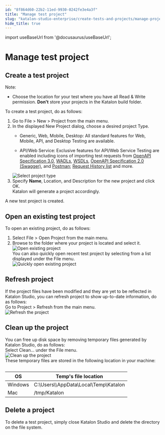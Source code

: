 ```yaml
---
id: "8f864d60-22b2-11ed-9930-0242fe3e4a3f"
title: "Manage test project"
slug: "katalon-studio-enterprise/create-tests-and-projects/manage-projects/manage-test-project"
hide_title: true
---
```

import useBaseUrl from '@docusaurus/useBaseUrl';


# <a id="concept-696" class="anchor_top_offset"/><a id="ariaid-title1" class="anchor_top_offset"/>Manage test project


## <a id="task-1224" class="anchor_top_offset"/>Create a test project 

<section xmlns="http://www.w3.org/1999/xhtml" className="section context"><div className="note note note_note"><span className="note__title">Note:</span> <ul className="ul"><li className="li"><p className="p">Choose the location for your test where you have all Read &amp; Write permission. <strong className="ph b">Don't</strong> store your projects in the Katalon build folder.</p></li></ul></div>To create a test project, do as follows:</section> 
<ol xmlns="http://www.w3.org/1999/xhtml" className="ol steps"><li className="li step stepexpand"><span className="ph cmd">Go to  <span className="ph uicontrol">File</span> &gt;  <span className="ph uicontrol">New</span> &gt; <span className="ph uicontrol">Project</span> from the main menu.</span></li><li className="li step stepexpand"><span className="ph cmd">In the displayed <span className="ph uicontrol">New Project</span> dialog, choose a desired project <span className="ph uicontrol">Type</span>.</span><div className="itemgroup info"><ul className="ul"><li className="li"><span className="ph uicontrol">Generic</span>, <span className="ph uicontrol">Web</span>, <span className="ph uicontrol">Mobile</span>, <span className="ph uicontrol">Desktop</span>: All standard features for Web, Mobile, API, and Desktop Testing are available.</li><li className="li"><p className="p"><span className="ph uicontrol">API/Web Service</span>: Exclusive features for API/Web Service Testing are enabled including icons of importing test requests from <a className="xref" href="/docs/legacy/katalon-studio-enterprise/test-design/web-services-test-design/import-web-service-objects/import-rest-api-with-openapi-specification-3.0">OpenAPI Specification 3.0</a>, <a className="xref" href="/docs/legacy/katalon-studio-enterprise/test-design/web-services-test-design/import-web-service-objects/import-restful-requests-from-wadls">WADLs</a>, <a className="xref" href="/docs/legacy/katalon-studio-enterprise/test-design/web-services-test-design/import-web-service-objects/import-soap-requests-from-wsdls">WSDLs</a>, <a className="xref" href="/docs/legacy/katalon-studio-enterprise/test-design/web-services-test-design/import-web-service-objects/import-restful-requests-from-swagger-2.0">OpenAPI Specification 2.0 (Swagger)</a>, and <a className="xref" href="/docs/legacy/katalon-studio-enterprise/test-design/web-services-test-design/import-web-service-objects/import-web-service-requests-from-soapui">Postman</a>; <a className="xref" href="/docs/legacy/katalon-studio-enterprise/test-design/web-services-test-design/working-with-apiweb-services-project/request-history">Request History list</a> and more.</p></li></ul></div><div className="itemgroup info"><img className="image" width={500} src={useBaseUrl("/8f82f200-22b2-11ed-9930-0242fe3e4a3f.png")} alt="Select project type" /></div></li><li className="li step stepexpand"><span className="ph cmd">Specify <strong className="ph b"><span className="ph uicontrol">Name</span></strong>, <span className="ph uicontrol">Location</span>, and <span className="ph uicontrol">Description</span> for the new project and click <span className="ph uicontrol">OK</span>.</span><div className="itemgroup stepresult">Katalon will generate a project accordingly.</div></li></ol> 
<section xmlns="http://www.w3.org/1999/xhtml" className="section result">A new test project is created.</section> 

## <a id="task-7782" class="anchor_top_offset"/>Open an existing test project

<section xmlns="http://www.w3.org/1999/xhtml" className="section context">To open an existing project, do as follows:</section> 
<ol xmlns="http://www.w3.org/1999/xhtml" className="ol steps"><li className="li step stepexpand"><span className="ph cmd">Select <span className="ph uicontrol">File</span> &gt;  <span className="ph uicontrol">Open Project</span> from the main menu.</span></li><li className="li step stepexpand"><span className="ph cmd">Browse to the folder where your project is located and select it.</span><div className="itemgroup stepxmp"><img className="image" src={useBaseUrl("/8f83dc60-22b2-11ed-9930-0242fe3e4a3f.png")} alt="Open existing project" /></div><div className="itemgroup info">You can also quickly open recent test project by selecting from a list displayed under the <span className="ph uicontrol">File</span> menu.</div><div className="itemgroup stepxmp"><img className="image" src={useBaseUrl("/8f8207a0-22b2-11ed-9930-0242fe3e4a3f.png")} alt="Quickly open existing project" /></div></li></ol> 

## <a id="task-5108" class="anchor_top_offset"/>Refresh project

<section xmlns="http://www.w3.org/1999/xhtml" className="section context">If the project files have been modified and they are yet to be reflected in Katalon Studio, you can refresh project to show up-to-date information, do as follows:</section> 
<div xmlns="http://www.w3.org/1999/xhtml" className="li step p"><span className="ph cmd">Go to <span className="ph uicontrol">Project</span> &gt; <span className="ph uicontrol">Refresh</span> from the main menu.</span><div className="itemgroup stepxmp"><img className="image" src={useBaseUrl("/8f827cd0-22b2-11ed-9930-0242fe3e4a3f.png")} alt="Refresh the project" /></div></div>

## <a id="task-7188" class="anchor_top_offset"/>Clean up the project

<section xmlns="http://www.w3.org/1999/xhtml" className="section context">You can free up disk space by removing temporary files generated by Katalon Studio, do as follows:</section> 
<div xmlns="http://www.w3.org/1999/xhtml" className="li step p"><span className="ph cmd">Select <span className="ph uicontrol">Clean...</span> under the <span className="ph uicontrol">File</span> menu.</span><div className="itemgroup info"><img className="image" src={useBaseUrl("/8f836730-22b2-11ed-9930-0242fe3e4a3f.png")} alt="Clean up the project" /></div><div className="itemgroup info">These temporary files are stored in the following location in your machine:</div><div className="itemgroup info"><table className="table"><caption /><colgroup><col style={{width: '50%'}} /><col style={{width: '50%'}} /></colgroup><thead className="thead"><tr className><th className="entry anchor_top_offset" id="task-7188__entry__1">OS</th><th className="entry anchor_top_offset" id="task-7188__entry__2">Temp's file location</th></tr></thead><tbody className="tbody"><tr className><td className="entry" headers="task-7188__entry__1 task-7188__entry__2 ">Windows</td><td className="entry" headers="task-7188__entry__1 task-7188__entry__2 "><span className="ph">C:\Users\\AppData\Local\Temp\Katalon</span></td></tr><tr className><td className="entry" headers="task-7188__entry__1 task-7188__entry__2 ">Mac</td><td className="entry" headers="task-7188__entry__1 task-7188__entry__2 "><span className="ph">/tmp/Katalon</span></td></tr></tbody></table></div></div>

## <a id="task-8857" class="anchor_top_offset"/>Delete a project

<div xmlns="http://www.w3.org/1999/xhtml" className="li step p"><span className="ph cmd">To delete a test project, simply close Katalon Studio and delete the directory on the file system.</span></div>
